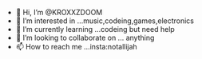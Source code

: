 - 👋 Hi, I’m @KROXXZDOOM
- 👀 I’m interested in ...music,codeing,games,electronics
- 🌱 I’m currently learning ...codeing but need help
- 💞️ I’m looking to collaborate on ... anything
- 📫 How to reach me ...insta:notallijah

<!---
KROXXZDOOM/KROXXZDOOM is a ✨ special ✨ repository because its `README.md` (this file) appears on your GitHub profile.
You can click the Preview link to take a look at your changes.
--->
